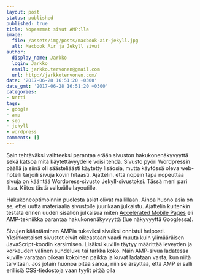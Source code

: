 ```yaml
---
layout: post
status: published
published: true
title: Nopeammat sivut AMP:lla
image:
  file: /assets/img/posts/macbook-air-jekyll.jpg
  alt: Macbook Air ja Jekyll sivut
author:
  display_name: Jarkko
  login: Jarkko
  email: jarkko.tervonen@gmail.com
  url: http://jarkkotervonen.com/
date: '2017-06-28 16:51:20 +0300'
date_gmt: '2017-06-28 16:51:20 +0300'
categories:
- Netti
tags:
- google
- amp
- seo
- jekyll
- wordpress
comments: []
---
```

Sain tehtäväksi vaihteeksi parantaa erään sivuston hakukonenäkyvyyttä sekä katsoa mitä käytettävyydelle voisi tehdä. Sivusto pyöri Wordpressin päällä ja siinä oli säästeliäästi käytetty lisäosia, mutta käytössä oleva web-hotelli tarjoili sivuja kovin hitaasti. Ajattelin, että nopein tapa nopeuttaa sivuja on kääntää Wordpress-sivusto Jekyll-sivustoksi. Tässä meni pari iltaa. Kiitos tästä selkeälle layoutille.

Hakukoneoptimoinnin puolesta asiat olivat mallillaan. Ainoa huono asia on se, ettei uutta materiaalia sivustolle juurikaan julkaistu. Ajattelin kuitenkin testata ennen uuden sisällön julkaisua miten [Accelerated Mobile Pages](https://www.ampproject.org/) eli AMP-tekniikka parantaa hakukonenäkyvyyttä (lue näkyvyyttä Googlessa).

Sivujen kääntäminen AMPia tukeviksi sivuiksi onnistui helposti. Yksinkertaiset sivustot eivät oikeastaan vaadi muuta kuin ylimääräisen JavaScript-koodin karsimisen. Lisäksi kuville täytyy määrittää leveyden ja korkeuden välinen suhdeluku tai tarkka koko. Näin AMP-sivua ladatessa kuville varataan oikean kokoinen paikka ja kuvat ladataan vasta, kun niitä tarvitaan. Jos jotain huonoa pitää sanoa, niin se ärsyttää, että AMP ei salli erillisiä CSS-tiedostoja vaan tyylit pitää olla <style>-tagin sisällä sivun <head>-tagin sisällä. Tämä aiheuttaa sen, että esimerkiksi Jekylliä käyttäessä jokainen sivu pitää uudelleen buildata CSS:ää päivittäessä.

Sivuista olisi voinut tehdä erilliset AMP-sivut, mutta päätin tehdä sivuista vain AMP-versiot. En tiedä onko tämä huono vai hyvä asia. Lähes samalla vaivalla tämä blogisivusto päivittyi myös AMP-aikakauteen. Sivujen latausnopeus on tietysti pienempi, mutta vielä en osaa sanoa kuinka paljon muutos on vaikuttanut hakukonenäkyvyyteen. Kerron tästä myöhemmin, kun saan tuloksia aikaiseksi.
